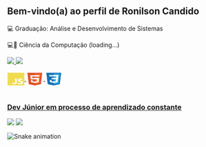 ## Bem-vindo(a) ao perfil de Ronilson Candido

💻 Graduação: Análise e Desenvolvimento de Sistemas

💻💭 Ciência da Computação (loading...)

 <div>
   <a href="https://github.com/ronilson-candido">
   <img height="180em" src="https://github-readme-stats.vercel.app/api?username=ronilson-candido&show_icons=true&theme=radical&include_all_commits=true&count_private=true"/>
   <img height="180em" src="https://github-readme-stats.vercel.app/api/top-langs/?username=ronilson-candido&layout=compact&langs_count=6&theme=tokyonight"/>

</div>
<div style="display: inline_block"><br>
  <img align="center" alt="Js" height="30" width="40" src="https://raw.githubusercontent.com/devicons/devicon/master/icons/javascript/javascript-plain.svg">
  <img align="center" alt="HTML" height="30" width="40" src="https://raw.githubusercontent.com/devicons/devicon/master/icons/html5/html5-original.svg">
  <img align="center" alt="CSS" height="30" width="40" src="https://raw.githubusercontent.com/devicons/devicon/master/icons/css3/css3-original.svg">
</div>
 
 <br>
 
  ### Dev Júnior em processo de aprendizado constante
  
<div> 
  <a href="https://www.instagram.com/miguelmzzo/" target="_blank"><img src="https://img.shields.io/badge/-Instagram-%23E4405F?style=for-the-badge&logo=instagram&logoColor=white" target="_blank"></a>
  <a href = "mailto:ronilsoncnd@hotmail.com"><img src="https://img.shields.io/badge/-Gmail-%23333?style=for-the-badge&logo=gmail&logoColor=white" target="_blank"></a>

 
  ![Snake animation](https://github.com/ronilson-candido/ronilson-candido/blob/output/github-contribution-grid-snake.svg)
